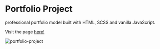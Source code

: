# Portfolio Project

professional portfolio model built with HTML, SCSS and vanilla JavaScript.

Visit the page [here!](https://manueldilena.github.io/portfolio-project/)

![portfolio-project](https://github.com/user-attachments/assets/a12053c2-7bad-4081-98b8-5424ec5b8bbb)
